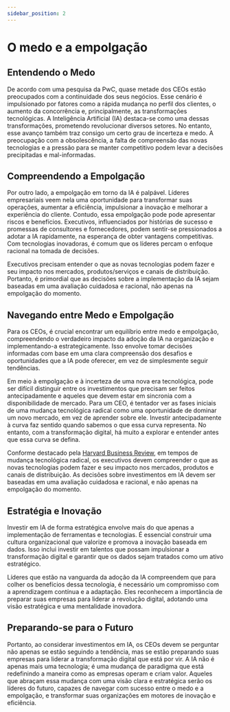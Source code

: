 ```yaml
---
sidebar_position: 2
---
```

# O medo e a empolgação


## Entendendo o Medo

De acordo com uma pesquisa da PwC, quase metade dos CEOs estão preocupados com a continuidade dos seus negócios. Esse cenário é impulsionado por fatores como a rápida mudança no perfil dos clientes, o aumento da concorrência e, principalmente, as transformações tecnológicas. A Inteligência Artificial (IA) destaca-se como uma dessas transformações, prometendo revolucionar diversos setores. No entanto, esse avanço também traz consigo um certo grau de incerteza e medo. A preocupação com a obsolescência, a falta de compreensão das novas tecnologias e a pressão para se manter competitivo podem levar a decisões precipitadas e mal-informadas.

## Compreendendo a Empolgação

Por outro lado, a empolgação em torno da IA é palpável. Líderes empresariais veem nela uma oportunidade para transformar suas operações, aumentar a eficiência, impulsionar a inovação e melhorar a experiência do cliente. Contudo, essa empolgação pode pode apresentar riscos e benefícios. Executivos, influenciados por histórias de sucesso e promessas de consultores e fornecedores, podem sentir-se pressionados a adotar a IA rapidamente, na esperança de obter vantagens competitivas. Com tecnologias inovadoras, é comum que os líderes percam o enfoque racional na tomada de decisões. 

Executivos precisam entender o que as novas tecnologias podem fazer e seu impacto nos mercados, produtos/serviços e canais de distribuição. Portanto, é primordial que as decisões sobre a implementação da IA sejam baseadas em uma avaliação cuidadosa e racional, não apenas na empolgação do momento.

## Navegando entre Medo e Empolgação

Para os CEOs, é crucial encontrar um equilíbrio entre medo e empolgação, compreendendo o verdadeiro impacto da adoção da IA na organização e implementando-a estrategicamente. Isso envolve tomar decisões informadas com base em uma clara compreensão dos desafios e oportunidades que a IA pode oferecer, em vez de simplesmente seguir tendências.

Em meio à empolgação e à incerteza de uma nova era tecnológica, pode ser difícil distinguir entre os investimentos que precisam ser feitos antecipadamente e aqueles que devem estar em sincronia com a disponibilidade de mercado. Para um CEO, é tentador ver as fases iniciais de uma mudança tecnológica radical como uma oportunidade de dominar um novo mercado, em vez de aprender sobre ele. Investir antecipadamente à curva faz sentido quando sabemos o que essa curva representa. No entanto, com a transformação digital, há muito a explorar e entender antes que essa curva se defina.

Conforme destacado pela [Harvard Business Review](https://hbr.org/2018/03/why-so-many-high-profile-digital-transformations-fail), em tempos de mudança tecnológica radical, os executivos devem compreender o que as novas tecnologias podem fazer e seu impacto nos mercados, produtos e canais de distribuição. As decisões sobre investimentos em IA devem ser baseadas em uma avaliação cuidadosa e racional, e não apenas na empolgação do momento.

## Estratégia e Inovação

Investir em IA de forma estratégica envolve mais do que apenas a implementação de ferramentas e tecnologias. É essencial construir uma cultura organizacional que valorize e promova a inovação baseada em dados. Isso inclui investir em talentos que possam impulsionar a transformação digital e garantir que os dados sejam tratados como um ativo estratégico.

Líderes que estão na vanguarda da adoção da IA compreendem que para colher os benefícios dessa tecnologia, é necessário um compromisso com a aprendizagem contínua e a adaptação. Eles reconhecem a importância de preparar suas empresas para liderar a revolução digital, adotando uma visão estratégica e uma mentalidade inovadora.

## Preparando-se para o Futuro

Portanto, ao considerar investimentos em IA, os CEOs devem se perguntar não apenas se estão seguindo a tendência, mas se estão preparando suas empresas para liderar a transformação digital que está por vir. A IA não é apenas mais uma tecnologia; é uma mudança de paradigma que está redefinindo a maneira como as empresas operam e criam valor. Aqueles que abraçam essa mudança com uma visão clara e estratégica serão os líderes do futuro, capazes de navegar com sucesso entre o medo e a empolgação, e transformar suas organizações em motores de inovação e eficiência.
